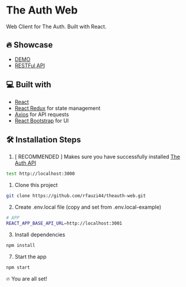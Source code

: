 # The Auth Web

Web Client for The Auth. Built with React.

## 🔥 Showcase

- [DEMO](https://theauth.zfdlzr.xyz)
- [RESTFul API](https://github.com/rfauzi44/theauth-api)

## 💻 Built with

- [React](https://github.com/facebook/react)
- [React Redux](https://github.com/reduxjs/react-redux) for state management
- [Axios](https://github.com/axios/axios) for API requests
- [React Bootstrap](https://github.com/react-bootstra/) for UI



## 🛠️ Installation Steps

1. [ RECOMMENDED ] Makes sure you have successfully installed [The Auth API](https://github.com/rfauzi44/theauth-api)

```bash
test http://localhost:3000
```

1. Clone this project

```bash
git clone https://github.com/rfauzi44/theauth-web.git
```

2. Create .env.local file (copy and set from .env.local-example)

```bash
# APP
REACT_APP_BASE_API_URL=http://localhost:3001
```

3. Install dependencies

```bash
npm install
```

7. Start the app

```bash
npm start
```

🔥 You are all set!
